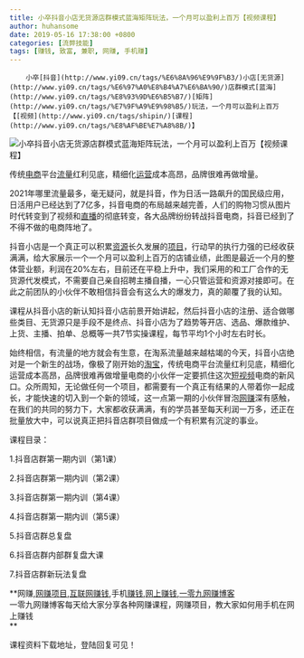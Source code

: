 ```yaml
---
title: 小卒抖音小店无货源店群模式蓝海矩阵玩法，一个月可以盈利上百万【视频课程】
author: huhansome
date: 2019-05-16 17:38:00 +0800
categories: [流弊技能]
tags: [赚钱, 致富, 兼职, 网赚, 手机赚]
---
```



        小卒[抖音](http://www.yi09.cn/tags/%E6%8A%96%E9%9F%B3/)小店[无货源](http://www.yi09.cn/tags/%E6%97%A0%E8%B4%A7%E6%BA%90/)店群模式[蓝海](http://www.yi09.cn/tags/%E8%93%9D%E6%B5%B7/)[矩阵](http://www.yi09.cn/tags/%E7%9F%A9%E9%98%B5/)玩法，一个月可以盈利上百万【[视频](http://www.yi09.cn/tags/shipin/)[课程](http://www.yi09.cn/tags/%E8%AF%BE%E7%A8%8B/)】

![小卒抖音小店无货源店群模式蓝海矩阵玩法，一个月可以盈利上百万【视频课程】](http://www.yi09.cn/zb_users/upload/2021/09/20210904164215163074493529325.jpeg)

传统[电商](http://www.yi09.cn/tags/%E7%94%B5%E5%95%86/)平台[流量](http://www.yi09.cn/tags/%E6%B5%81%E9%87%8F/)红利见底，精细化[运营](http://www.yi09.cn/tags/%E8%BF%90%E8%90%A5/)成本高昂，品牌很难再做增量。

  

2021年哪里流量最多，毫无疑问，就是抖音，作为日活一路飙升的国民级应用，日活用户已经达到了7亿多，抖音电商的布局越来越完善，人们的购物习惯从图片时代转变到了视频和[直播](http://www.yi09.cn/tags/%E7%9B%B4%E6%92%AD/)的彻底转变，各大品牌纷纷转战抖音电商，抖音已经到了不得不做的电商阵地了。

  

  

  

抖音小店是一个真正可以积累[资源](http://www.yi09.cn/tags/%E8%B5%84%E6%BA%90/)长久发展的[项目](http://www.yi09.cn/tags/%E9%A1%B9%E7%9B%AE/)，行动早的执行力强的已经收获满满，给大家展示一个一个月可以盈利上百万的店铺业绩，此图是最近一个月的整体营业额，利润在20%左右，目前还在平稳上升中，我们采用的和工厂合作的无货源代发模式，不需要自己亲自招聘主播自播，一心只管运营和资源对接即可。在此之前团队的小伙伴不敢相信抖音会有这么大的爆发力，真的颠覆了我的认知。

  

课程从抖音小店的新认知抖音小店前景开始讲起，然后抖音小店的注册、适合做哪些类目、无货源只是手段不是终点、抖音小店为了趋势等开店、选品、爆款维护、上货、主播、拍单、总概等一共7节实操课程，每节平均1个小时左右时长。

  

始终相信，有流量的地方就会有生意，在淘系流量越来越枯竭的今天，抖音小店绝对是一个新生的战场，像极了刚开始的[淘宝](http://www.yi09.cn/tags/%E6%B7%98%E5%AE%9D/)，传统电商平台流量红利见底，精细化运营成本高昂，品牌很难再做增量电商的小伙伴一定要抓住这次[短视频](http://www.yi09.cn/tags/%E7%9F%AD%E8%A7%86%E9%A2%91/)电商的新风口。众所周知，无论做任何一个项目，都需要有一个真正有结果的人带着你一起成长，才能快速的切入到一个新的领域，这一点第一期的小伙伴冒泡[网赚](http://www.yi09.cn/tags/%E7%BD%91%E8%B5%9A/)深有感触，在我们的共同的努力下，大家都收获满满，有的学员甚至每天利润一万多，还正在批量放大中，可以说真正把抖音店群项目做成一个有积累有沉淀的事业。

  

课程目录：

  

1.抖音店群第一期内训（第1课）

  

2.抖音店群第一期内训（第2课）

  

3.抖音店群第一期内训（第4课）

  

4.抖音店群第一期内训（第5课）

  

5.抖音店群总复盘

  

6.抖音店群内部群复盘大课

  

7.抖音店群新玩法复盘

  

**网赚,[网赚项目](http://www.yi09.cn/tags/%E7%BD%91%E8%B5%9A%E9%A1%B9%E7%9B%AE/),[互联网赚钱](http://www.yi09.cn/tags/%E4%BA%92%E8%81%94%E7%BD%91%E8%B5%9A%E9%92%B1/),手机[赚钱](http://www.yi09.cn/tags/%E8%B5%9A%E9%92%B1/),[网上赚钱](http://www.yi09.cn/tags/%E7%BD%91%E4%B8%8A%E8%B5%9A%E9%92%B1/),[一零九网赚博客](http://www.yi09.cn/tags/%E4%B8%80%E9%9B%B6%E4%B9%9D%E7%BD%91%E8%B5%9A%E5%8D%9A%E5%AE%A2/)  
一零九网赚博客每天给大家分享各种网赚课程，网赚项目，教大家如何用手机在网上赚钱  
**  
  
  

课程资料下载地址，登陆回复可见！

